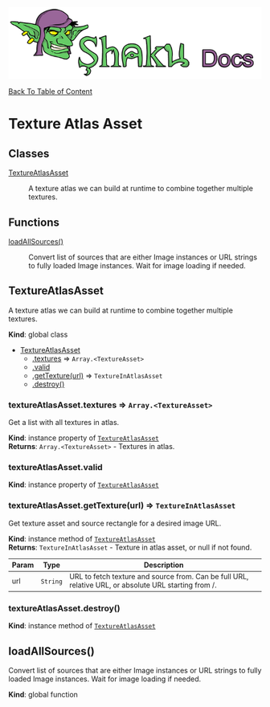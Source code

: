 ![Shaku JS](resources/logo-sm.png)

[Back To Table of Content](index.md)

# Texture Atlas Asset

## Classes

<dl>
<dt><a href="#TextureAtlasAsset">TextureAtlasAsset</a></dt>
<dd><p>A texture atlas we can build at runtime to combine together multiple textures.</p>
</dd>
</dl>

## Functions

<dl>
<dt><a href="#loadAllSources">loadAllSources()</a></dt>
<dd><p>Convert list of sources that are either Image instances or URL strings to fully loaded Image instances.
Wait for image loading if needed.</p>
</dd>
</dl>

<a name="TextureAtlasAsset"></a>

## TextureAtlasAsset
A texture atlas we can build at runtime to combine together multiple textures.

**Kind**: global class  

* [TextureAtlasAsset](#TextureAtlasAsset)
    * [.textures](#TextureAtlasAsset+textures) ⇒ <code>Array.&lt;TextureAsset&gt;</code>
    * [.valid](#TextureAtlasAsset+valid)
    * [.getTexture(url)](#TextureAtlasAsset+getTexture) ⇒ <code>TextureInAtlasAsset</code>
    * [.destroy()](#TextureAtlasAsset+destroy)

<a name="TextureAtlasAsset+textures"></a>

### textureAtlasAsset.textures ⇒ <code>Array.&lt;TextureAsset&gt;</code>
Get a list with all textures in atlas.

**Kind**: instance property of [<code>TextureAtlasAsset</code>](#TextureAtlasAsset)  
**Returns**: <code>Array.&lt;TextureAsset&gt;</code> - Textures in atlas.  
<a name="TextureAtlasAsset+valid"></a>

### textureAtlasAsset.valid
**Kind**: instance property of [<code>TextureAtlasAsset</code>](#TextureAtlasAsset)  
<a name="TextureAtlasAsset+getTexture"></a>

### textureAtlasAsset.getTexture(url) ⇒ <code>TextureInAtlasAsset</code>
Get texture asset and source rectangle for a desired image URL.

**Kind**: instance method of [<code>TextureAtlasAsset</code>](#TextureAtlasAsset)  
**Returns**: <code>TextureInAtlasAsset</code> - Texture in atlas asset, or null if not found.  

| Param | Type | Description |
| --- | --- | --- |
| url | <code>String</code> | URL to fetch texture and source from. Can be full URL, relative URL, or absolute URL starting from /. |

<a name="TextureAtlasAsset+destroy"></a>

### textureAtlasAsset.destroy()
**Kind**: instance method of [<code>TextureAtlasAsset</code>](#TextureAtlasAsset)  
<a name="loadAllSources"></a>

## loadAllSources()
Convert list of sources that are either Image instances or URL strings to fully loaded Image instances.
Wait for image loading if needed.

**Kind**: global function  
